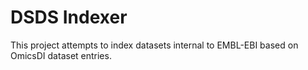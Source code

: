 # DSDS Indexer

This project attempts to index datasets internal to EMBL-EBI based on OmicsDI dataset entries.
